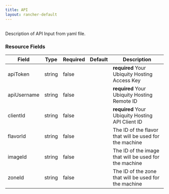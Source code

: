 ```yaml
---
title: API
layout: rancher-default
---
```


## <no value>

Description of API Input from yaml file. 
​​
### Resource Fields

Field | Type | Required | Default | Description
---|---|---|---|---
apiToken | string | false | <no value> | <strong>required</strong> Your Ubiquity Hosting Access Key
apiUsername | string | false | <no value> | <strong>required</strong> Your Ubiquity Hosting Remote ID
clientId | string | false | <no value> | <strong>required</strong> Your Ubiquity Hosting API Client ID
flavorId | string | false | <no value> | The ID of the flavor that will be used for the machine
imageId | string | false | <no value> | The ID of the image that will be used for the machine
zoneId | string | false | <no value> | The ID of the zone that will be used for the machine

